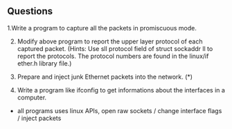 ## Questions

1.Write a program to capture all the packets in promiscuous mode.

2. Modify above program to report the upper layer protocol of each captured packet.
(Hints: Use sll protocol field of struct sockaddr ll to report the protocols.
The protocol numbers are found in the linux/if ether.h library file.)

3. Prepare and inject junk Ethernet packets into the network. (*)

4. Write a program like ifconfig to get informations about the interfaces in a computer.

- all programs uses linux APIs, open raw sockets / change interface flags / inject packets